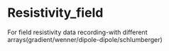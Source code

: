 # Resistivity_field
For field resistivity data recording-with different arrays(gradient/wenner/dipole-dipole/schlumberger)
